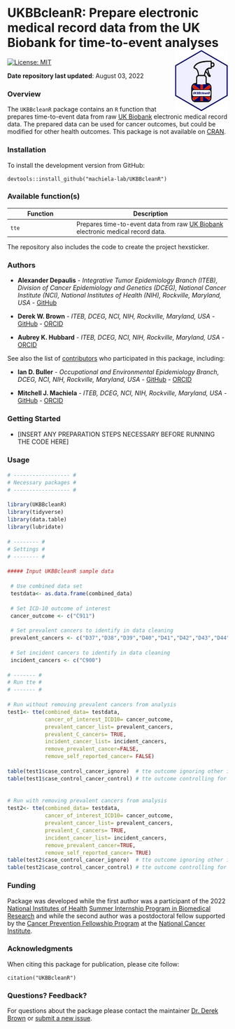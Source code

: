 UKBBcleanR: Prepare electronic medical record data from the UK Biobank for time-to-event analyses <img src="man/figures/UKBBcleanR.png" width="120" align="right" />
===================================================

<!-- badges: start -->
[![License: MIT](https://img.shields.io/badge/License-MIT-yellow.svg)](https://opensource.org/licenses/MIT)
<!-- badges: end -->

**Date repository last updated**: August 03, 2022

### Overview

The `UKBBcleanR` package contains an `R` function that prepares time-to-event data from raw [UK Biobank](https://www.ukbiobank.ac.uk/) electronic medical record data. The prepared data can be used for cancer outcomes, but could be modified for other health outcomes. This package is not available on [CRAN](https://cran.r-project.org/). 

### Installation

<!-- 
To install the release version from CRAN:

    install.packages("UKBBcleanR")
-->

To install the development version from GitHub:

    devtools::install_github("machiela-lab/UKBBcleanR")

### Available function(s)

<table>
<colgroup>
<col width="30%" />
<col width="70%" />
</colgroup>
<thead>
<tr class="header">
<th>Function</th>
<th>Description</th>
</tr>
</thead>
<tbody>
<td><code>tte</code></td>
<td>Prepares time-to-event data from raw <a href="https://www.ukbiobank.ac.uk/">UK Biobank</a> electronic medical record data.</td>
</tr>
</tbody>
<table>

The repository also includes the code to create the project hexsticker.

### Authors

* **Alexander Depaulis** - *Integrative Tumor Epidemiology Branch (ITEB), Division of Cancer Epidemiology and Genetics (DCEG), National Cancer Institute (NCI), National Institutes of Health (NIH), Rockville, Maryland, USA* - [GitHub](https://github.com/adepaulis1)

* **Derek W. Brown** - *ITEB, DCEG, NCI, NIH, Rockville, Maryland, USA* - [GitHub](https://github.com/derekbrown12) - [ORCID](https://orcid.org/0000-0001-8393-1713)

* **Aubrey K. Hubbard** - *ITEB, DCEG, NCI, NIH, Rockville, Maryland, USA* - [ORCID](https://orcid.org/0000-0003-4052-1110)

See also the list of [contributors](https://github.com/machiela-lab/UKBBcleanR/graphs/contributors) who participated in this package, including:

* **Ian D. Buller** - *Occupational and Environmental Epidemiology Branch, DCEG, NCI, NIH, Rockville, Maryland, USA* - [GitHub](https://github.com/idblr) - [ORCID](https://orcid.org/0000-0001-9477-8582)

* **Mitchell J. Machiela** - *ITEB, DCEG, NCI, NIH, Rockville, Maryland, USA* - [GitHub](https://github.com/machiela) - [ORCID](https://orcid.org/0000-0001-6538-9705)

### Getting Started

* [INSERT ANY PREPARATION STEPS NECESSARY BEFORE RUNNING THE CODE HERE]

### Usage

``` r
# ------------------ #
# Necessary packages #
# ------------------ #

library(UKBBcleanR)
library(tidyverse)
library(data.table)
library(lubridate)

# -------- #
# Settings #
# -------- #

##### Input UKBBcleanR sample data

 # Use combined data set
 testdata<- as.data.frame(combined_data)
 
 # Set ICD-10 outcome of interest
 cancer_outcome <- c("C911") 
 
 # Set prevalent cancers to identify in data cleaning
 prevalent_cancers <- c("D37","D38","D39","D40","D41","D42","D43","D44","D45","D46", "D47","D48") 
 
 # Set incident cancers to identify in data cleaning
 incident_cancers <- c("C900") 
 
# ------- #
# Run tte #
# ------- #

# Run without removing prevalent cancers from analysis
test1<- tte(combined_data= testdata, 
            cancer_of_interest_ICD10= cancer_outcome,
            prevalent_cancer_list= prevalent_cancers, 
            prevalent_C_cancers= TRUE, 
            incident_cancer_list= incident_cancers, 
            remove_prevalent_cancer=FALSE, 
            remove_self_reported_cancer= FALSE)
            
table(test1$case_control_cancer_ignore)  # tte outcome ignoring other incident cancers
table(test1$case_control_cancer_control) # tte outcome controlling for other incident cancers


# Run with removing prevalent cancers from analysis
test2<- tte(combined_data= testdata, 
            cancer_of_interest_ICD10= cancer_outcome,
            prevalent_cancer_list= prevalent_cancers, 
            prevalent_C_cancers= TRUE, 
            incident_cancer_list= incident_cancers, 
            remove_prevalent_cancer=TRUE, 
            remove_self_reported_cancer= TRUE)
table(test2$case_control_cancer_ignore)  # tte outcome ignoring other incident cancers
table(test2$case_control_cancer_control) # tte outcome controlling for other incident cancers

```

### Funding

Package was developed while the first author was a participant of the 2022 [National Institutes of Health](https://www.nih.gov/) [Summer Internship Program in Biomedical Research](https://www.training.nih.gov/programs/sip) and while the second author was a postdoctoral fellow supported by the [Cancer Prevention Fellowship Program](https://cpfp.cancer.gov/) at the [National Cancer Institute](https://www.cancer.gov/).

### Acknowledgments

When citing this package for publication, please cite follow:

    citation("UKBBcleanR")

### Questions? Feedback?

For questions about the package please contact the maintainer [Dr. Derek Brown](mailto:derek.brown@nih.gov) or [submit a new issue](https://github.com/machiela-lab/UKBBcleanR/issues).
